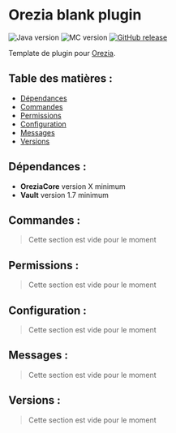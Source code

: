 # Orezia blank plugin 

![Java version](https://img.shields.io/badge/java-^16-yellow)
![MC version](https://img.shields.io/badge/MC-v1.17-green)
[![GitHub release](https://img.shields.io/badge/release-vX-blue)](https://github.com/Orezia/OreziaTemplate/releases/tag/X)

Template de plugin pour [Orezia](https://oreziamc.fr).

## Table des matières :

- [Dépendances](#dpendances-)
- [Commandes](#commandes-)
- [Permissions](#permissions-)
- [Configuration](#configuration-)
- [Messages](#messages-)
- [Versions](#versions-)

## Dépendances :

- __OreziaCore__ version X minimum
- __Vault__ version 1.7 minimum

## Commandes :

> Cette section est vide pour le moment

## Permissions :

> Cette section est vide pour le moment

## Configuration :

> Cette section est vide pour le moment

## Messages :

> Cette section est vide pour le moment

## Versions :

> Cette section est vide pour le moment
